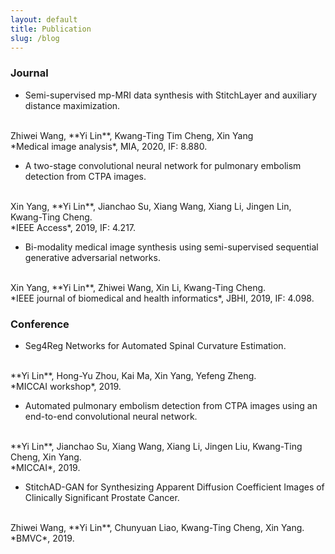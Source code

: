 ```yaml
---
layout: default
title: Publication
slug: /blog
---
```


### Journal
* Semi-supervised mp-MRI data synthesis with StitchLayer and auxiliary distance maximization. 
<br />
Zhiwei Wang, **Yi Lin**, Kwang-Ting Tim Cheng, Xin Yang
<br />
*Medical image analysis*, MIA, 2020, IF: 8.880.

* A two-stage convolutional neural network for pulmonary embolism detection from CTPA images.
<br />
Xin Yang, **Yi Lin**, Jianchao Su, Xiang Wang, Xiang Li, Jingen Lin, Kwang-Ting Cheng.
<br />
*IEEE Access*, 2019, IF: 4.217.

* Bi-modality medical image synthesis using semi-supervised sequential generative adversarial networks.
<br />
Xin Yang, **Yi Lin**, Zhiwei Wang, Xin Li, Kwang-Ting Cheng.
<br />
*IEEE journal of biomedical and health informatics*, JBHI, 2019, IF: 4.098.

### Conference
* Seg4Reg Networks for Automated Spinal Curvature Estimation.
<br />
**Yi Lin**, Hong-Yu Zhou, Kai Ma, Xin Yang, Yefeng Zheng.
<br />
*MICCAI workshop*, 2019.

* Automated pulmonary embolism detection from CTPA images using an end-to-end convolutional neural network.
<br />
**Yi Lin**, Jianchao Su, Xiang Wang, Xiang Li, Jingen Liu, Kwang-Ting Cheng, Xin Yang.
<br />
*MICCAI*, 2019.

* StitchAD-GAN for Synthesizing Apparent Diffusion Coefficient Images of Clinically Significant Prostate Cancer.
<br />
Zhiwei Wang, **Yi Lin**, Chunyuan Liao, Kwang-Ting Cheng, Xin Yang.
<br />
*BMVC*, 2019.